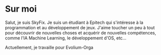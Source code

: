 # Sur moi  

Salut, je suis SkyFix. Je suis un étudiant à Epitech qui s'intéresse à la programmation et au développement de jeux. J'aime toucher un peu à tout pour découvrir de nouvelles choses et acquérir de nouvelles compétences, comme l'IA Machine Learning, le développement d'OS, etc...  

Actuellement, je travaille pour 
Evolium-Orga
